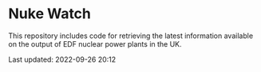 # Nuke Watch

This repository includes code for retrieving the latest information available on the output of EDF nuclear power plants in the UK.

Last updated: 2022-09-26 20:12